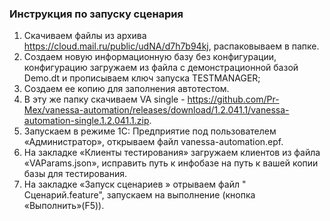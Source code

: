### Инструкция по запуску сценария

1.	Скачиваем файлы из архива https://cloud.mail.ru/public/udNA/d7h7b94kj, распаковываем в папке.
2.	Создаем новую информационную базу без конфигурации, конфигурацию загружаем из файла с демонстрационной базой Demo.dt и прописываем ключ запуска TESTMANAGER;
3.	Создаем ее копию для заполнения автотестом.
4.  В эту же папку скачиваем VA single - https://github.com/Pr-Mex/vanessa-automation/releases/download/1.2.041.1/vanessa-automation-single.1.2.041.1.zip.
5.	Запускаем в режиме 1С: Предприятие под пользователем «Администратор», открываем файл vanessa-automation.epf.
6.	На закладке «Клиенты тестирования» загружаем клиентов из файла «VAParams.json», исправить путь к инфобазе на путь к вашей копии базы для тестирования.
7.	На закладке «Запуск сценариев » отрываем файл " Сценарий.feature", запускаем на выполнение (кнопка «Выполнить»(F5)).
